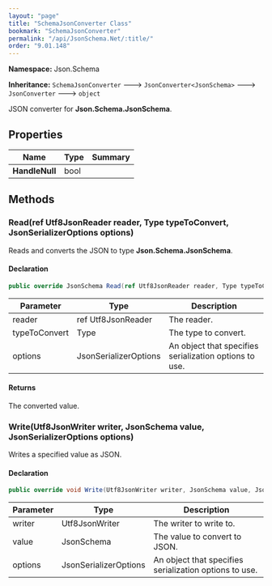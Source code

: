 ```yaml
---
layout: "page"
title: "SchemaJsonConverter Class"
bookmark: "SchemaJsonConverter"
permalink: "/api/JsonSchema.Net/:title/"
order: "9.01.148"
---
```

**Namespace:** Json.Schema

**Inheritance:**
`SchemaJsonConverter`
 🡒 
`JsonConverter<JsonSchema>`
 🡒 
`JsonConverter`
 🡒 
`object`

JSON converter for **Json.Schema.JsonSchema**.

## Properties

| Name | Type | Summary |
|---|---|---|
| **HandleNull** | bool |  |

## Methods

### Read(ref Utf8JsonReader reader, Type typeToConvert, JsonSerializerOptions options)

Reads and converts the JSON to type **Json.Schema.JsonSchema**.

#### Declaration

```c#
public override JsonSchema Read(ref Utf8JsonReader reader, Type typeToConvert, JsonSerializerOptions options)
```

| Parameter | Type | Description |
|---|---|---|
| reader | ref Utf8JsonReader | The reader. |
| typeToConvert | Type | The type to convert. |
| options | JsonSerializerOptions | An object that specifies serialization options to use. |


#### Returns

The converted value.

### Write(Utf8JsonWriter writer, JsonSchema value, JsonSerializerOptions options)

Writes a specified value as JSON.

#### Declaration

```c#
public override void Write(Utf8JsonWriter writer, JsonSchema value, JsonSerializerOptions options)
```

| Parameter | Type | Description |
|---|---|---|
| writer | Utf8JsonWriter | The writer to write to. |
| value | JsonSchema | The value to convert to JSON. |
| options | JsonSerializerOptions | An object that specifies serialization options to use. |


